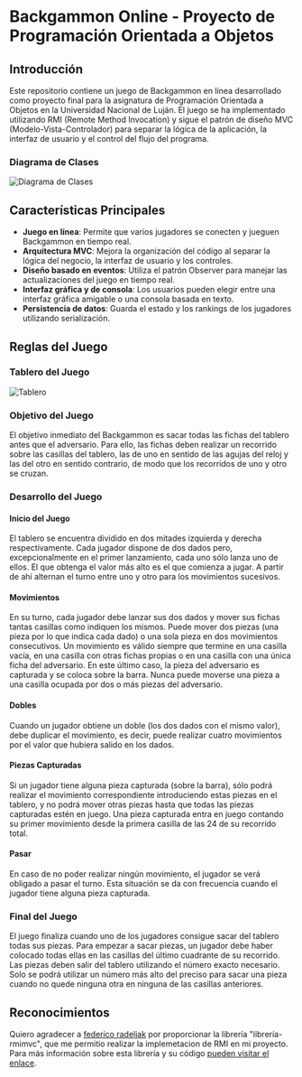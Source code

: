 # Backgammon Online - Proyecto de Programación Orientada a Objetos

## Introducción
Este repositorio contiene un juego de Backgammon en línea desarrollado como proyecto final para la asignatura de Programación Orientada a Objetos en la Universidad Nacional de Luján. El juego se ha implementado utilizando RMI (Remote Method Invocation) y sigue el patrón de diseño MVC (Modelo-Vista-Controlador) para separar la lógica de la aplicación, la interfaz de usuario y el control del flujo del programa.

### Diagrama de Clases
![Diagrama de Clases](https://i.ibb.co/X4PBpRK/diagrama-De-Clases-Backgammon-POO.png)

## Características Principales
- **Juego en línea**: Permite que varios jugadores se conecten y jueguen Backgammon en tiempo real.
- **Arquitectura MVC**: Mejora la organización del código al separar la lógica del negocio, la interfaz de usuario y los controles.
- **Diseño basado en eventos**: Utiliza el patrón Observer para manejar las actualizaciones del juego en tiempo real.
- **Interfaz gráfica y de consola**: Los usuarios pueden elegir entre una interfaz gráfica amigable o una consola basada en texto.
- **Persistencia de datos**: Guarda el estado y los rankings de los jugadores utilizando serialización.

## Reglas del Juego

### Tablero del Juego
![Tablero](https://www.wikihow.com/images/c/c8/Play-Backgammon-Step-18.jpg)

### Objetivo del Juego
El objetivo inmediato del Backgammon es sacar todas las fichas del tablero antes que el adversario. Para ello, las fichas deben realizar un recorrido sobre las casillas del tablero, las de uno en sentido de las agujas del reloj y las del otro en sentido contrario, de modo que los recorridos de uno y otro se cruzan.

### Desarrollo del Juego

#### Inicio del Juego
El tablero se encuentra dividido en dos mitades izquierda y derecha respectivamente. Cada jugador dispone de dos dados pero, excepcionalmente en el primer lanzamiento, cada uno sólo lanza uno de ellos. El que obtenga el valor más alto es el que comienza a jugar. A partir de ahí alternan el turno entre uno y otro para los movimientos sucesivos.

#### Movimientos
En su turno, cada jugador debe lanzar sus dos dados y mover sus fichas tantas casillas como indiquen los mismos. Puede mover dos piezas (una pieza por lo que indica cada dado) o una sola pieza en dos movimientos consecutivos. Un movimiento es válido siempre que termine en una casilla vacía, en una casilla con otras fichas propias o en una casilla con una única ficha del adversario. En este último caso, la pieza del adversario es capturada y se coloca sobre la barra. Nunca puede moverse una pieza a una casilla ocupada por dos o más piezas del adversario.

#### Dobles
Cuando un jugador obtiene un doble (los dos dados con el mismo valor), debe duplicar el movimiento, es decir, puede realizar cuatro movimientos por el valor que hubiera salido en los dados.

#### Piezas Capturadas
Si un jugador tiene alguna pieza capturada (sobre la barra), sólo podrá realizar el movimiento correspondiente introduciendo estas piezas en el tablero, y no podrá mover otras piezas hasta que todas las piezas capturadas estén en juego. Una pieza capturada entra en juego contando su primer movimiento desde la primera casilla de las 24 de su recorrido total.

#### Pasar
En caso de no poder realizar ningún movimiento, el jugador se verá obligado a pasar el turno. Esta situación se da con frecuencia cuando el jugador tiene alguna pieza capturada.

### Final del Juego
El juego finaliza cuando uno de los jugadores consigue sacar del tablero todas sus piezas. Para empezar a sacar piezas, un jugador debe haber colocado todas ellas en las casillas del último cuadrante de su recorrido. Las piezas deben salir del tablero utilizando el número exacto necesario. Solo se podrá utilizar un número más alto del preciso para sacar una pieza cuando no quede ninguna otra en ninguna de las casillas anteriores.

## Reconocimientos
Quiero agradecer a [federico radeljak](https://github.com/federicoradeljak) por proporcionar la librería "librería-rmimvc", que me permitio realizar la implemetacion de RMI en mi proyecto. Para más información sobre esta librería y su código  [pueden visitar el enlace](https://github.com/federicoradeljak/libreria-rmimvc).
